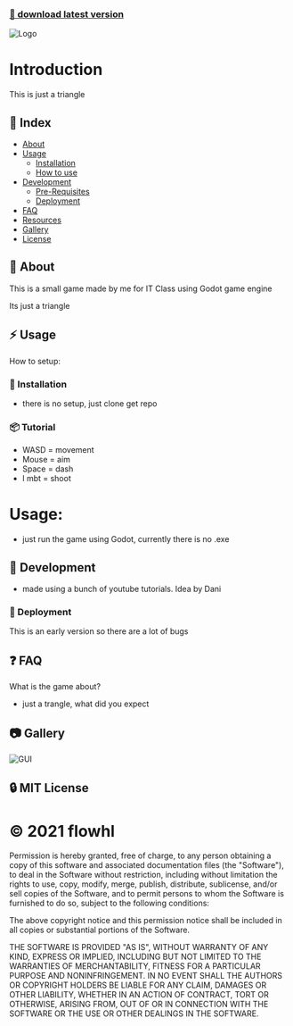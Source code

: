 ### [:red_circle: download latest version](https://github.com/sntlyeet/JustATriangle/releases/tag/1.0.1)
![Logo](https://i.ibb.co/XD3wnF0/logo.png)
# Introduction
This is just a triangle

## :ledger: Index

- [About](#beginner-about)
- [Usage](#zap-usage)
  - [Installation](#electric_plug-installation)
  - [How to use](#package-tutorial)
- [Development](#wrench-development)
  - [Pre-Requisites](#notebook-pre-requisites)
  - [Deployment](#rocket-deployment)  
- [FAQ](#question-faq)
- [Resources](#page_facing_up-resources)
- [Gallery](#camera-gallery)
- [License](#lock-license)

##  :beginner: About
This is a small game made by me for IT Class using Godot game engine

Its just a triangle
## :zap: Usage
How to setup:

###  :electric_plug: Installation
- there is no setup, just clone get repo


###  :package: Tutorial
- WASD = movement
- Mouse = aim
- Space = dash
- l mbt = shoot

# Usage:
- just run the game using Godot, currently there is no .exe
##  :wrench: Development
- made using a bunch of youtube tutorials. Idea by Dani 

### :rocket: Deployment
This is an early version so there are a lot of bugs

## :question: FAQ
What is the game about?
- just a trangle, what did you expect


##  :camera: Gallery
![GUI](https://i.ibb.co/Vj4MLyR/Annotation-2021-03-26-110033.jpg)

##  :lock: MIT License
# :copyright: 2021 flowhl
Permission is hereby granted, free of charge, to any person obtaining a copy of this software and associated documentation files (the "Software"), to deal in the Software without restriction, including without limitation the rights to use, copy, modify, merge, publish, distribute, sublicense, and/or sell copies of the Software, and to permit persons to whom the Software is furnished to do so, subject to the following conditions:

The above copyright notice and this permission notice shall be included in all copies or substantial portions of the Software.

THE SOFTWARE IS PROVIDED "AS IS", WITHOUT WARRANTY OF ANY KIND, EXPRESS OR IMPLIED, INCLUDING BUT NOT LIMITED TO THE WARRANTIES OF MERCHANTABILITY, FITNESS FOR A PARTICULAR PURPOSE AND NONINFRINGEMENT. IN NO EVENT SHALL THE AUTHORS OR COPYRIGHT HOLDERS BE LIABLE FOR ANY CLAIM, DAMAGES OR OTHER LIABILITY, WHETHER IN AN ACTION OF CONTRACT, TORT OR OTHERWISE, ARISING FROM, OUT OF OR IN CONNECTION WITH THE SOFTWARE OR THE USE OR OTHER DEALINGS IN THE SOFTWARE.
